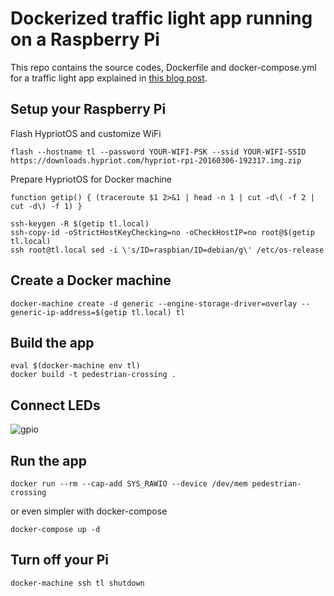 # Dockerized traffic light app running on a Raspberry Pi

This repo contains the source codes, Dockerfile and docker-compose.yml for a traffic light app explained in [this blog post](http://blog.hypriot.com/post/traffic-light/).

## Setup your Raspberry Pi

Flash HypriotOS and customize WiFi

```
flash --hostname tl --password YOUR-WIFI-PSK --ssid YOUR-WIFI-SSID https://downloads.hypriot.com/hypriot-rpi-20160306-192317.img.zip
```

Prepare HypriotOS for Docker machine

```
function getip() { (traceroute $1 2>&1 | head -n 1 | cut -d\( -f 2 | cut -d\) -f 1) }

ssh-keygen -R $(getip tl.local)
ssh-copy-id -oStrictHostKeyChecking=no -oCheckHostIP=no root@$(getip tl.local)
ssh root@tl.local sed -i \'s/ID=raspbian/ID=debian/g\' /etc/os-release
```

## Create a Docker machine

```
docker-machine create -d generic --engine-storage-driver=overlay --generic-ip-address=$(getip tl.local) tl
```

## Build the app

```
eval $(docker-machine env tl)
docker build -t pedestrian-crossing .
```

## Connect LEDs

![gpio](http://pi4j.com/images/gpio-control-example-large.png)

## Run the app

```
docker run --rm --cap-add SYS_RAWIO --device /dev/mem pedestrian-crossing
```

or even simpler with docker-compose

```
docker-compose up -d
```


## Turn off your Pi

```
docker-machine ssh tl shutdown
```
